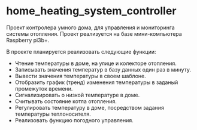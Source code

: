 # home_heating_system_controller
Проект контролера умного дома, для управления и мониторинга системы отопления.
Проект реализуется на базе мини-компьютера Raspberry pi3b+.

В проекте планируется реализовать следующие функции:
- Чтение температуры в доме, на улице и колекторе отопления. 
- Записывать значения температур в базу данных один раз в минуту.
- Вывести значения температуры в своем шаблоне.
- Отобразить график (тренд) изменения температуры в заданый промежуток времени.
- Сигнализировать о низкой температуре в доме.
- Считывать состояние котла отопления.
- Регулировать температуру в доме, посредством задания температуры теплоносителя.
- Реализовать функцию погодного управления.
